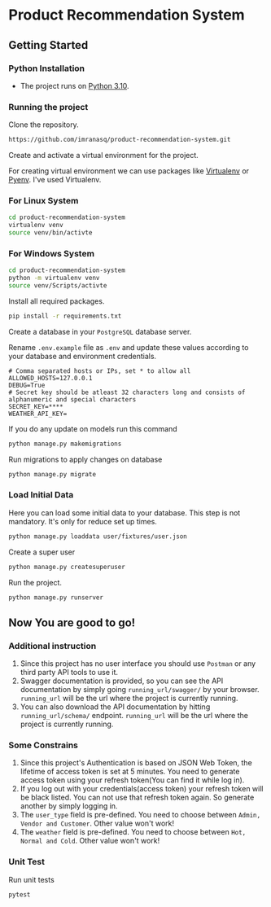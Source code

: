 # Product Recommendation System
## Getting Started
### Python Installation
* The project runs on [Python 3.10](https://www.python.org/downloads/).

### Running the project
Clone the repository.

```sh
https://github.com/imranasq/product-recommendation-system.git
```
Create and activate a virtual environment for the project.

For creating virtual environment we can use packages like [Virtualenv](https://pypi.org/project/virtualenv/) or [Pyenv](https://github.com/pyenv/pyenv). I've used Virtualenv.
### For Linux System
```sh
cd product-recommendation-system
virtualenv venv
source venv/bin/activte
```

### For Windows System
```sh
cd product-recommendation-system
python -m virtualenv venv
source venv/Scripts/activte
```
Install all required packages.

```sh
pip install -r requirements.txt
```
Create a database in your `PostgreSQL` database server.

Rename `.env.example` file as `.env` and update these values according to your database and environment credentials.
```env
# Comma separated hosts or IPs, set * to allow all
ALLOWED_HOSTS=127.0.0.1
DEBUG=True
# Secret key should be atleast 32 characters long and consists of alphanumeric and special characters
SECRET_KEY=****
WEATHER_API_KEY=
```
If you do any update on models run this command
```sh
python manage.py makemigrations
```
Run migrations to apply changes on database
```sh
python manage.py migrate
```

### Load Initial Data
Here you can load some initial data to your database. This step is not mandatory. It's only for reduce set up times.
```sh
python manage.py loaddata user/fixtures/user.json
```
Create a super user
```sh
python manage.py createsuperuser
```
Run the project.
```sh
python manage.py runserver
```
## Now You are good to go!

### Additional instruction
1. Since this project has no user interface you should use `Postman` or any third party API tools to use it.
1. Swagger documentation is provided, so you can see the API documentation by simply going `running_url/swagger/` by your browser. `running_url` will be the url where the project is currently running.
1. You can also download the API documentation by hitting `running_url/schema/` endpoint. `running_url` will be the url where the project is currently running.

### Some Constrains 
1. Since this project's Authentication is based on JSON Web Token, the lifetime of access token is set at 5 minutes. You need to generate access token using your refresh token(You can find it while log in).
2. If you log out with your credentials(access token) your refresh token will be black listed. You can not use that refresh token again. So generate another by simply logging in.
3. The `user_type` field is pre-defined. You need to choose between `Admin, Vendor and Customer`. Other value won't work!
4. The `weather` field is pre-defined. You need to choose between `Hot, Normal and Cold`. Other value won't work!

### Unit Test
Run unit tests
```sh
pytest
```